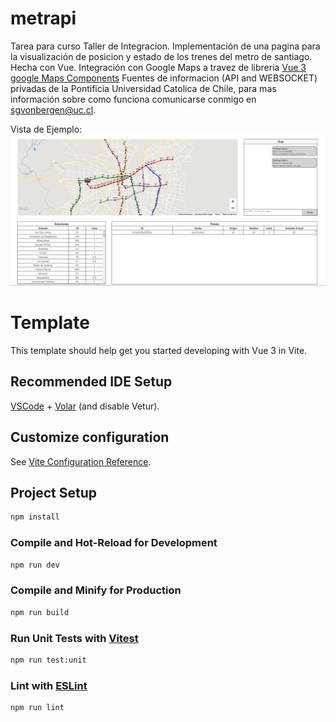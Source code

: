 # metrapi
Tarea para curso Taller de Integracion. Implementación de una pagina para la visualización de posicion y estado de los trenes del metro de santiago. Hecha con Vue. Integración con Google Maps a travez de libreria [Vue 3 google Maps Components](https://www.npmjs.com/package/@fawmi/vue-google-maps) Fuentes de informacion (API and WEBSOCKET) privadas de la Pontificia Universidad Catolica de Chile, para mas información sobre como funciona comunicarse conmigo en sgvonbergen@uc.cl.

Vista de Ejemplo:
![](Example.png)

# Template
This template should help get you started developing with Vue 3 in Vite.

## Recommended IDE Setup

[VSCode](https://code.visualstudio.com/) + [Volar](https://marketplace.visualstudio.com/items?itemName=Vue.volar) (and disable Vetur).

## Customize configuration

See [Vite Configuration Reference](https://vitejs.dev/config/).

## Project Setup

```sh
npm install
```

### Compile and Hot-Reload for Development

```sh
npm run dev
```

### Compile and Minify for Production

```sh
npm run build
```

### Run Unit Tests with [Vitest](https://vitest.dev/)

```sh
npm run test:unit
```

### Lint with [ESLint](https://eslint.org/)

```sh
npm run lint
```

